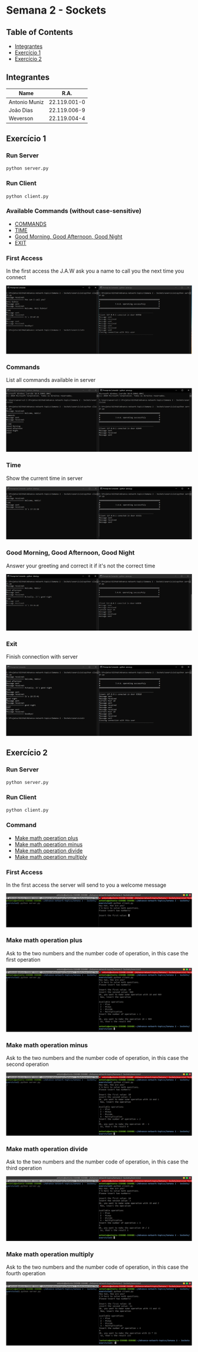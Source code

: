 # Semana 2 - Sockets

## Table of Contents
* [Integrantes](#integrantes)
* [Exercício 1](#exercício-1)
* [Exercício 2](#exercício-2)

## Integrantes
| Name           | R.A.           |
| -----------    | -----------    |
| Antonio Muniz  | 22.119.001-0   |
| João Dias      | 22.119.006-9   |
| Weverson       | 22.119.004-4   |


## Exercício 1

### Run Server
```terminal
python server.py
```
### Run Client
```terminal
python client.py
```

### Available Commands (without case-sensitive)

* [COMMANDS](#commands)
* [TIME](#time)
* [Good Morning, Good Afternoon, Good Night](#Good-Morning,-Good-Afternoon,-Good-Night)
* [EXIT](#exit)

### First Access

In the first access the J.A.W ask you a name to call you the next time you connect

![first-access](Images/ex1FirstAccess.PNG)

### Commands

List all commands available in server

![commands](Images/ex1Commands.PNG)

### Time

Show the current time in server

![time](Images/ex1Time.PNG)

### Good Morning, Good Afternoon, Good Night

Answer your greeting and correct it if it's not the correct time

![greeting](Images/ex1Greeting.PNG)

### Exit

Finish connection with server

![exit](Images/ex1Exit.PNG)


## Exercício 2

### Run Server
```terminal
python server.py
```
### Run Client
```terminal
python client.py
```

### Command

* [Make math operation plus](#commandOperationPlus)
* [Make math operation minus](#commandOperationMinus)
* [Make math operation divide](#commandOperationDivide)
* [Make math operation multiply](#commandOperationMultiply)

### First Access

In the first access the server will send to you a welcome message

![first-access](Images/ex2FirstAccess.png)

### Make math operation plus

Ask to the two numbers and the number code of operation, in this case the first operation

![commandOperationPlus](Images/ex2CommandsPlus.png)

### Make math operation minus

Ask to the two numbers and the number code of operation, in this case the second operation

![commandOperationMinus](Images/ex2CommandsMinus.png)

### Make math operation divide

Ask to the two numbers and the number code of operation, in this case the third operation

![commandOperationDivide](Images/ex2CommandsDivide.png)

### Make math operation multiply

Ask to the two numbers and the number code of operation, in this case the fourth operation

![commandOperationMultiply](Images/ex2CommandsMultiply.png)
